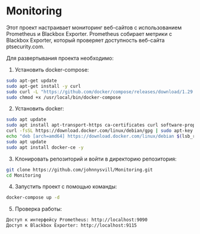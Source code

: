 # Monitoring

Этот проект настраивает мониторинг веб-сайтов с использованием Prometheus и Blackbox Exporter. Prometheus собирает метрики с Blackbox Exporter, который проверяет доступность веб-сайта ptsecurity.com.

Для развертывания проекта необходимо:
1. Установить docker-compose:
```bash
sudo apt-get update
sudo apt-get install -y curl
sudo curl -L "https://github.com/docker/compose/releases/download/1.29.2/docker-compose-$(uname -s)-$(uname -m)" -o /usr/local/bin/docker-compose
sudo chmod +x /usr/local/bin/docker-compose
```
2. Установить docker:
```bash
sudo apt update
sudo apt install apt-transport-https ca-certificates curl software-properties-common -y
curl -fsSL https://download.docker.com/linux/debian/gpg | sudo apt-key add -
echo "deb [arch=amd64] https://download.docker.com/linux/debian $(lsb_release -cs) stable" | sudo tee /etc/apt/sources.list.d/docker.list
sudo apt update
sudo apt install docker-ce -y
```
3. Клонировать репозиторий и войти в директорию репозитория:
```bash
git clone https://github.com/johnnysvill/Monitoring.git
cd Monitoring
```
4. Запустить проект с помощью команды:
```bash
docker-compose up -d
```
5. Проверка работы:
```bash
Доступ к интерфейсу Prometheus: http://localhost:9090
Доступ к Blackbox Exporter: http://localhost:9115
```

